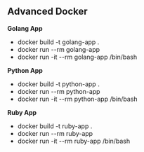## Advanced Docker

**Golang App**

- docker build -t golang-app .
- docker run --rm golang-app
- docker run -it --rm golang-app /bin/bash

**Python App**

- docker build -t python-app .
- docker run --rm python-app
- docker run -it --rm python-app /bin/bash

**Ruby App**

- docker build -t ruby-app .
- docker run --rm ruby-app
- docker run -it --rm ruby-app /bin/bash
